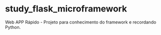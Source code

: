 # study_flask_microframework
Web APP Rápido - Projeto para conhecimento do framework e recordando Python.
